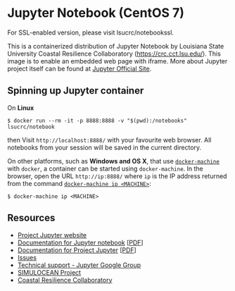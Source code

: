 # Jupyter Notebook (CentOS 7)

For SSL-enabled version, please visit lsucrc/notebookssl.

This is a containerized distribution of Jupyter Notebook by Louisiana State University Coastal Resilience Collaboratory (https://crc.cct.lsu.edu/). This image is to enable an embedded web page with iframe. More about Jupyter project itself can be found at [Jupyter Official Site](http://jupyter.org/).

## Spinning up Jupyter container

On **Linux** 

    $ docker run --rm -it -p 8888:8888 -v "$(pwd):/notebooks" lsucrc/notebook

then Visit `http://localhost:8888/` with your favourite web browser. All notebooks from your session will be saved in the current directory.

On other platforms, such as **Windows and OS X**, that use
[`docker-machine`](https://docs.docker.com/machine/install-machine/) with `docker`, a container can be started using
`docker-machine`. In the browser, open the URL `http://ip:8888/` where `ip` is
the IP address returned from the command [`docker-machine ip <MACHINE>`](https://docs.docker.com/machine/reference/ip/):

    $ docker-machine ip <MACHINE>

## Resources
- [Project Jupyter website](https://jupyter.org)
- [Documentation for Jupyter notebook](http://jupyter-notebook.readthedocs.org/en/latest/) [[PDF](https://media.readthedocs.org/pdf/jupyter-notebook/latest/jupyter-notebook.pdf)]
- [Documentation for Project Jupyter](http://jupyter.readthedocs.org/en/latest/index.html) [[PDF](https://media.readthedocs.org/pdf/jupyter/latest/jupyter.pdf)]
- [Issues](https://github.com/jupyter/notebook/issues)
- [Technical support - Jupyter Google Group](https://groups.google.com/forum/#!forum/jupyter)
- [SIMULOCEAN Project](http://xsede.simulocean.org)
- [Coastal Resilience Collaboratory](http://crc.cct.lsu.edu)
